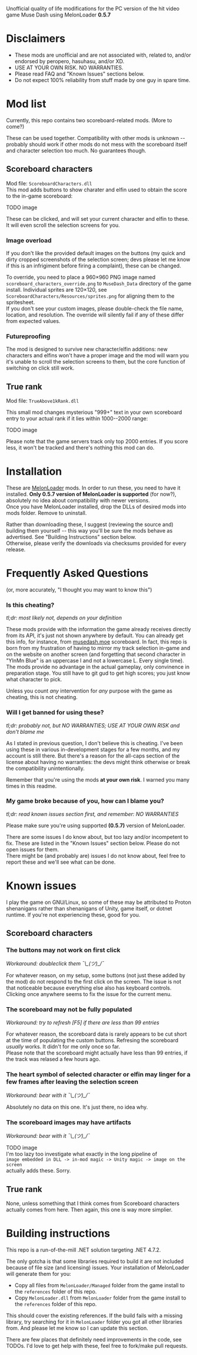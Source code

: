 Unofficial quality of life modifications for the PC version of the hit video game Muse Dash using MelonLoader **0.5.7**

# Disclaimers
* These mods are unofficial and are not associated with, related to, and/or endorsed by peropero, hasuhasu, and/or XD.
* USE AT YOUR OWN RISK. NO WARRANTIES.
* Please read FAQ and "Known Issues" sections below.
* Do not expect 100% reliability from stuff made by one guy in spare time. 

# Mod list
Currently, this repo contains two scoreboard-related mods. (More to come?)  

These can be used together. Compatibility with other mods is unknown -- probably should work if other mods do not mess with the scoreboard itself and character selection too much. No guarantees though.

## Scoreboard characters
Mod file: `ScoreboardCharacters.dll`  
This mod adds buttons to show charater and elfin used to obtain the score to the in-game scoreboard:

TODO image

These can be clicked, and will set your current character and elfin to these. It will even scroll the selection screens for you.

### Image overload
If you don't like the provided default images on the buttons (my quick and dirty cropped screenshots of the selection screen; devs please let me know if this is an infrigiment before firing a complaint), these can be changed.

To override, you need to place a 960×960 PNG image named `scoreboard_characters_override.png` to `MuseDash_Data` directory of the game install. Individual sprites are 120×120, see `ScoreboardCharacters/Resources/sprites.png` for aligning them to the spritesheet.  
If you don't see your custom images, please double-check the file name, location, and resolution. The override will silently fail if any of these differ from expected values.

### Futureproofing
The mod is designed to survive new character/elfin additions: new characters and elfins won't have a proper image and the mod will warn you it's unable to scroll the selection screens to them, but the core function of switching on click still work.

## True rank
Mod file: `TrueAbove1kRank.dll`

This small mod changes mysterious "999+" text in your own scoreboard entry to your actual rank if it lies within 1000--2000 range:

TODO image

Please note that the game servers track only top 2000 entries. If you score less, it won't be tracked and there's nothing this mod can do.

# Installation
These are [MelonLoader](https://melonwiki.xyz/) mods. In order to run these, you need to have it installed. **Only 0.5.7 version of MelonLoader is supported** (for now?), absolutely no idea about compatibility with newer versions.  
Once you have MelonLoader installed, drop the DLLs of desired mods into mods folder. Remove to uninstall.

Rather than downloading these, I suggest (reviewing the source and) building them yourself -- this way you'll be sure the mods behave as advertised. See "Building Instructions" section below.  
Otherwise, please verify the downloads via checksums provided for every release.

# Frequently Asked Questions
(or, more accurately, "I thought you may want to know this")
### Is this cheating?
_tl;dr: most likely not, depends on your definition_

These mods provide with the information the game already receives directly from its API, it's just not shown anywhere by default. You can already get this info, for instance, from [musedash.moe](https://musedash.moe/) scoreboard. In fact, this repo is born from my frustration of having to mirror my track selection in-game and on the website on another screen (and forgetting that second character in "YInMn Blue" is an uppercase I and not a lowercase L. Every single time).  
The mods provide no advantage in the actual gameplay, only convinence in preparation stage. You still have to git gud to get high scores; you just know what character to pick.

Unless you count _any_ intervention for _any_ purpose with the game as cheating, this is not cheating.

### Will I get banned for using these?
_tl;dr: probably not, but NO WARRANTIES; USE AT YOUR OWN RISK and don't blame me_

As I stated in previous question, I don't believe this is cheating. I've been using these in various in-development stages for a few months, and my account is still there. But there's a reason for the all-caps section of the license about having no warranties: the devs might think otherwise or break the compatibility unintentionally.  

Remember that you're using the mods **at your own risk**. I warned you many times in this readme.

### My game broke because of you, how can I blame you?
_tl;dr: read known issues section first, and remember: NO WARRANTIES_

Please make sure you're using supported **(0.5.7)** version of MelonLoader.

There are some issues I do know about, but too lazy and/or incompetent to fix. These are listed in the "Known Issues" section below. Please do not open issues for them.  
There might be (and probably are) issues I do not know about, feel free to report these and we'll see what can be done.

# Known issues
I play the game on GNU/Linux, so some of these may be attributed to Proton shenanigans rather than shenanigans of Unity, game itself, or dotnet runtime. If you're not experiencing these, good for you.

## Scoreboard characters
### The buttons may not work on first click
_Workaround: doubleclick them ¯\\\_(ツ)\_/¯_

For whatever reason, on my setup, some buttons (not just these added by the mod) do not respond to the first click on the screen. The issue is not that noticeable because everything else also has keyboard controls. Clicking once anywhere seems to fix the issue for the current menu.

### The scoreboard may not be fully populated
_Workaround: try to refresh [F5] if there are less than 99 entries_

For whatever reason, the scoreboard data is rarely appears to be cut short at the time of populating the custom buttons. Refresing the scoreboard _usually_ works. It didn't for me only once so far.  
Please note that the scoreboard might actually have less than 99 entries, if the track was relased a few hours ago.

### The heart symbol of selected character or elfin may linger for a few frames after leaving the selection screen
_Workaround: bear with it ¯\\\_(ツ)\_/¯_

Absolutely no data on this one. It's just there, no idea why.

### The scoreboard images may have artifacts
_Workaround: bear with it ¯\\\_(ツ)\_/¯_

TODO image  
I'm too lazy too investigate what exactly in the long pipeline of  
`image embedded in DLL -> in-mod magic -> Unity magic -> image on the screen`  
actually adds these. Sorry.  

## True rank
None, unless something that I think comes from Scoreboard characters actually comes from here. Then again, this one is way more simplier.

# Building instructions
This repo is a run-of-the-mill .NET solution targeting .NET 4.7.2.

The only gotcha is that some libraries required to build it are not included because of file size (and licensing) issues. Your installation of MelonLoader will generate them for you:
* Copy all files from `MelonLoader/Managed` folder from the game install to the `references` folder of this repo.
* Copy `MelonLoader.dll` from `MelonLoader` folder from the game install to the `references` folder of this repo.

This should cover the existing references. If the build fails with a missing library, try searching for it in `MelonLoader` folder you got all other libraries from. And please let me know so I can update this section.

There are few places that definitely need improvements in the code, see TODOs. I'd love to get help with these, feel free to fork/make pull requests.
